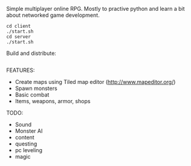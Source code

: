 Simple multiplayer online RPG. Mostly to practive python and learn a bit about networked game development.

```
cd client
./start.sh
cd server
./start.sh
```


Build and distribute:
```
```

FEATURES:
 - Create maps using Tiled map editor (http://www.mapeditor.org/)
 - Spawn monsters
 - Basic combat
 - Items, weapons, armor, shops

TODO:
 - Sound
 - Monster AI
 - content
 - questing
 - pc leveling
 - magic
